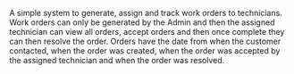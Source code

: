 A simple system to generate, assign and track work orders to technicians. Work orders can only be generated by the Admin and then the assigned technician can view all orders, accept orders and then once complete they can then resolve the order. Orders have the date from when the customer contacted, when the order was created, when the order was accepted by the assigned technician and when the order was resolved.